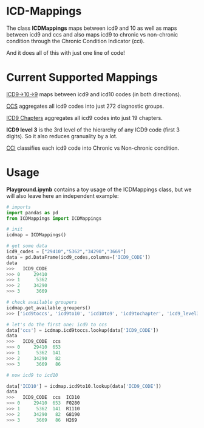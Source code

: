 # ICD-Mappings
 
The class **ICDMappings** maps between icd9 and 10 as well as maps between icd9 and ccs and also maps icd9 to chronic vs non-chronic condition through the Chronic Condition Indicator (cci).

And it does all of this with just one line of code!

# Current Supported Mappings

[ICD9->10->9](https://www.nber.org/research/data/icd-9-cm-and-icd-10-cm-and-icd-10-pcs-crosswalk-or-general-equivalence-mappings) maps between icd9 and icd10 codes (in both directions).

[CCS](https://www.hcup-us.ahrq.gov/toolssoftware/ccs/ccs.jsp) aggregates all icd9 codes into just 272 diagnostic groups.

[ICD9 Chapters](https://icd.codes/icd9cm) aggregates all icd9 codes into just 19 chapters.

**ICD9 level 3** is the 3rd level of the hierarchy of any ICD9 code (first 3 digits). So it also reduces granuality by a lot.

[CCI](https://www.hcup-us.ahrq.gov/toolssoftware/chronic/chronic.jsp) classifies each icd9 code into Chronic vs Non-chronic condition.


# Usage

**Playground.ipynb** contains a toy usage of the ICDMappings class, but we will also leave here an independent example:

```python
# imports
import pandas as pd
from ICDMappings import ICDMappings

# init
icdmap = ICDMappings()

# get some data
icd9_codes = ["29410","5362","34290","3669"]
data = pd.DataFrame(icd9_codes,columns=['ICD9_CODE'])
data
>>>   ICD9_CODE
>>> 0     29410
>>> 1      5362
>>> 2     34290
>>> 3      3669

# check available groupers
icdmap.get_available_groupers()
>>> ['icd9toccs', 'icd9to10', 'icd10to9', 'icd9tochapter', 'icd9_level3', 'icd9tocci']

# let's do the first one: icd9 to ccs
data['ccs'] = icdmap.icd9toccs.lookup(data['ICD9_CODE'])
data
>>>   ICD9_CODE  ccs
>>> 0     29410  653
>>> 1      5362  141
>>> 2     34290   82
>>> 3      3669   86

# now icd9 to icd10

data['ICD10'] = icdmap.icd9to10.lookup(data['ICD9_CODE'])
data
>>>   ICD9_CODE  ccs  ICD10
>>> 0     29410  653  F0280
>>> 1      5362  141  R1110
>>> 2     34290   82  G8190
>>> 3      3669   86  H269
```
